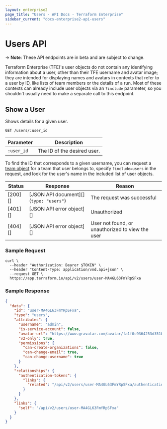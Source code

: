 ```yaml
---
layout: enterprise2
page_title: "Users - API Docs - Terraform Enterprise"
sidebar_current: "docs-enterprise2-api-users"
---
```


# Users API

-> **Note**: These API endpoints are in beta and are subject to change.

Terraform Enterprise (TFE)'s user objects do not contain any identifying information about a user, other than their TFE username and avatar image; they are intended for displaying names and avatars in contexts that refer to a user by ID, like lists of team members or the details of a run. Most of these contexts can already include user objects via an `?include` parameter, so you shouldn't usually need to make a separate call to this endpoint.

## Show a User

Shows details for a given user.

`GET /users/:user_id`

Parameter   | Description
------------|------------
`:user_id`  | The ID of the desired user.

To find the ID that corresponds to a given username, you can request a [team object](/docs/enterprise/api/teams.html) for a team that user belongs to, specify `?include=users` in the request, and look for the user's name in the included list of user objects.

Status  | Response                                | Reason
--------|-----------------------------------------|----------
[200][] | [JSON API document][] (`type: "users"`) | The request was successful
[401][] | [JSON API error object][]               | Unauthorized
[404][] | [JSON API error object][]               | User not found, or unauthorized to view the user

### Sample Request

```shell
curl \
  --header "Authorization: Bearer $TOKEN" \
  --header "Content-Type: application/vnd.api+json" \
  --request GET \
  https://app.terraform.io/api/v2/users/user-MA4GL63FmYRpSFxa
```

### Sample Response

```json
{
  "data": {
    "id": "user-MA4GL63FmYRpSFxa",
    "type": "users",
    "attributes": {
      "username": "admin",
      "is-service-account": false,
      "avatar-url": "https://www.gravatar.com/avatar/fa1f0c9364253d351bf1c7f5c534cd40?s=100&d=mm",
      "v2-only": true,
      "permissions": {
        "can-create-organizations": false,
        "can-change-email": true,
        "can-change-username": true
      }
    },
    "relationships": {
      "authentication-tokens": {
        "links": {
          "related": "/api/v2/users/user-MA4GL63FmYRpSFxa/authentication-tokens"
        }
      }
    },
    "links": {
      "self": "/api/v2/users/user-MA4GL63FmYRpSFxa"
    }
  }
}
```

